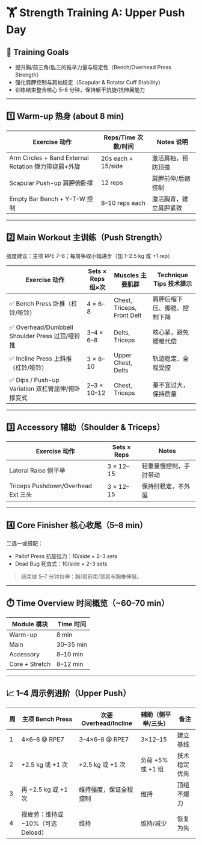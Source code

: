 # 🏋️ Strength Training A: Upper Push Day

## 🎯 Training Goals

- 提升胸/前三角/肱三的推举力量与稳定性（Bench/Overhead Press Strength）
- 强化肩胛控制与肩袖稳定（Scapular & Rotator Cuff Stability）
- 训练结束整合核心 5–8 分钟，保持躯干抗旋/抗伸展能力

---

## 1️⃣ Warm-up 热身 (about 8 min)

| Exercise 动作                                   | Reps/Time 次数/时间 | Notes 说明 |
|-----------------------------------------------|---------------------|-----------|
| Arm Circles + Band External Rotation 弹力带绕肩+外旋 | 20s each + 15/side  | 激活肩袖，预防顶撞 |
| Scapular Push-up 肩胛俯卧撑                       | 12 reps             | 肩胛前伸/后缩控制 |
| Empty Bar Bench + Y-T-W 控制                      | 8–10 reps each      | 激活胸背，建立肩胛紧致 |

---

## 2️⃣ Main Workout 主训练（Push Strength）

强度建议：主项 RPE 7–8；每周争取小幅进步（加 1–2.5 kg 或 +1 rep）

| Exercise 动作                              | Sets × Reps 组×次 | Muscles 主要肌群            | Technique Tips 技术提示 |
|-------------------------------------------|------------------|----------------------------|------------------------|
| ✅ Bench Press 卧推（杠铃/哑铃）              | 4 × 6–8          | Chest, Triceps, Front Delt | 肩胛后缩下压、脚稳、控制下降 |
| ✅ Overhead/Dumbbell Shoulder Press 过顶/哑铃推 | 3–4 × 6–8        | Delts, Triceps             | 核心紧，避免腰椎代偿 |
| ✅ Incline Press 上斜推（杠铃/哑铃）            | 3 × 8–10         | Upper Chest, Delts         | 轨迹稳定、全程受控 |
| ✅ Dips / Push-up Variation 双杠臂屈伸/俯卧撑变式 | 2–3 × 10–12       | Chest, Triceps             | 量不宜过大，保持质量 |

---

## 3️⃣ Accessory 辅助（Shoulder & Triceps）

| Exercise 动作                        | Sets × Reps | Notes |
|-------------------------------------|-------------|-------|
| Lateral Raise 侧平举                | 3 × 12–15   | 轻重量慢控制，手肘带动 |
| Triceps Pushdown/Overhead Ext 三头   | 3 × 12–15   | 保持肘稳定，不外展 |

---

## 4️⃣ Core Finisher 核心收尾（5–8 min）

二选一或搭配：

- Pallof Press 抗旋拉力：10/side × 2–3 sets
- Dead Bug 死虫式：10/side × 2–3 sets

> 结束做 5–7 分钟拉伸：胸/肩前束/颈肩与胸椎伸展。

---

## ⏱️ Time Overview 时间概览（~60–70 min）

| Module 模块 | Time 时间 |
|-------------|-----------|
| Warm-up     | 8 min     |
| Main        | 30–35 min |
| Accessory   | 8–10 min  |
| Core + Stretch | 8–12 min |

---

## 📈 1–4 周示例进阶（Upper Push）

| 周 | 主项 Bench Press | 次要 Overhead/Incline | 辅助（侧平举/三头） | 备注 |
|---|------------------|----------------------|------------------|-----|
| 1 | 4×6–8 @ RPE7     | 3–4×6–8 @ RPE7       | 3×12–15          | 建立基线 |
| 2 | +2.5 kg 或 +1 次  | +2.5 kg 或 +1 次      | 负荷 +5% 或 +1 组   | 技术稳定优先 |
| 3 | 再 +2.5 kg 或 +1 次 | 维持强度，保证全程控制   | 维持                | 顶组不爆力 |
| 4 | 视疲劳：维持或 −10%（可选 Deload） | 维持 | 维持/减少 | 恢复为先 |
